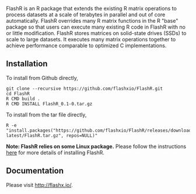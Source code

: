 FlashR is an R package that extends the existing R matrix operations to process
datasets at a scale of terabytes in parallel and out of core automatically.
FlashR overrides many R matrix functions in the R "base" package so that users
can execute many existing R code in FlashR with no or little modification.
FlashR stores matrices on solid-state drives (SSDs) to scale to large datasets.
It executes many matrix operations together to achieve performance comparable
to optimized C implementations.

## Installation

To install from Github directly, 
```
git clone --recursive https://github.com/flashxio/FlashR.git
cd FlashR
R CMD build .
R CMD INSTALL FlashR_0.1-0.tar.gz
```

To install from the tar file directly,
```
R -e "install.packages("https://github.com/flashxio/FlashR/releases/download/FlashR-latest/FlashR.tar.gz", repos=NULL)"
```
**Note: FlashR relies on some Linux package.** Please follow the instructions
[here](https://flashxio.github.io/FlashX-doc/FlashX-Quick-Start-Guide.html)
for more details of installing FlashR.

## Documentation

Please visit http://flashx.io/.
